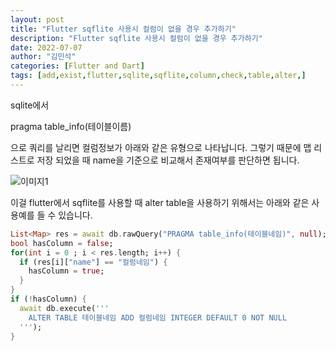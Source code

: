 ```yaml
---
layout: post
title: "Flutter sqflite 사용시 컬럼이 없을 경우 추가하기"
description: "Flutter sqflite 사용시 컬럼이 없을 경우 추가하기"
date: 2022-07-07
author: "김민석"
categories: [Flutter and Dart]
tags: [add,exist,flutter,sqlite,sqflite,column,check,table,alter,]
---
```

sqlite에서 

pragma table_info(테이블이름) 

으로 쿼리를 날리면 컬럼정보가 아래와 같은 유형으로 나타납니다. 그렇기 때문에 맵 리스트로 저장 되었을 때 name을 기준으로 비교해서 존재여부를 판단하면 됩니다.

   ![이미지1](https://reddol18.github.io/dev5min/images/20220707/3/1.png)

이걸 flutter에서 sqflite를 사용할 때 alter table을 사용하기 위해서는 아래와 같은 사용예를 들 수 있습니다.

```dart
List<Map> res = await db.rawQuery("PRAGMA table_info(테이블네임)", null);
bool hasColumn = false;
for(int i = 0 ; i < res.length; i++) {
  if (res[i]["name"] == "컬럼네임") {
    hasColumn = true;
  }
}
if (!hasColumn) {
  await db.execute('''
    ALTER TABLE 테이블네임 ADD 컬럼네임 INTEGER DEFAULT 0 NOT NULL
  ''');
}
```